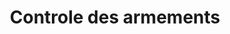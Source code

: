 ---
title: Controle des armements
longTitle: 'Contrôle des armements'
tags:
- gccommon
french:
- "[[Arms control]]"
---